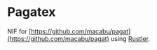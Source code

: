# Pagatex

NIF for [https://github.com/macabu/pagat](https://github.com/macabu/pagat) using [Rustler](https://github.com/rusterlium/rustler).
